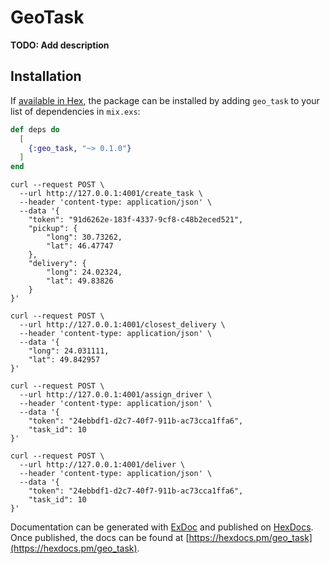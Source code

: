# GeoTask

**TODO: Add description**

## Installation

If [available in Hex](https://hex.pm/docs/publish), the package can be installed
by adding `geo_task` to your list of dependencies in `mix.exs`:

```elixir
def deps do
  [
    {:geo_task, "~> 0.1.0"}
  ]
end
```


```
curl --request POST \
  --url http://127.0.0.1:4001/create_task \
  --header 'content-type: application/json' \
  --data '{
	"token": "91d6262e-183f-4337-9cf8-c48b2eced521",
	"pickup": {
		"long": 30.73262,
		"lat": 46.47747
	},
	"delivery": {
		"long": 24.02324,
		"lat": 49.83826
	}
}'
```

```
curl --request POST \
  --url http://127.0.0.1:4001/closest_delivery \
  --header 'content-type: application/json' \
  --data '{
	"long": 24.031111,
	"lat": 49.842957
}'
```

```
curl --request POST \
  --url http://127.0.0.1:4001/assign_driver \
  --header 'content-type: application/json' \
  --data '{
	"token": "24ebbdf1-d2c7-40f7-911b-ac73cca1ffa6",
	"task_id": 10
}'
```

```
curl --request POST \
  --url http://127.0.0.1:4001/deliver \
  --header 'content-type: application/json' \
  --data '{
	"token": "24ebbdf1-d2c7-40f7-911b-ac73cca1ffa6",
	"task_id": 10
}'
 ```

Documentation can be generated with [ExDoc](https://github.com/elixir-lang/ex_doc)
and published on [HexDocs](https://hexdocs.pm). Once published, the docs can
be found at [https://hexdocs.pm/geo_task](https://hexdocs.pm/geo_task).
